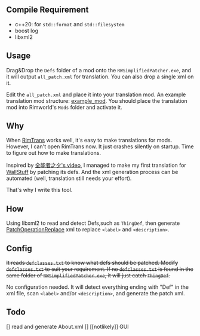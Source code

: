 ## Compile Requirement

- c++20: for `std::format` and `std::filesystem`
- boost log
- libxml2

## Usage

Drag&Drop the `Defs` folder of a mod onto the `RWSimplifiedPatcher.exe`, and it will output `all_patch.xml` for translation. You can also drop a single xml on it.

Edit the `all_patch.xml` and place it into your translation mod. An example translation mod structure: [example_mod](https://github.com/sieveLau/RWSimplifiedPatcher/tree/master/example_mod). You should place the translation mod into Rimworld's `Mods` folder and activate it.

## Why

When [RimTrans](https://github.com/RimWorld-zh/RimTrans) works well, it's easy to make translations for mods. However, I can't open RimTrans now. It just crashes silently on startup. Time to figure out how to make translations.

Inspired by [全能者之夕's video](https://www.bilibili.com/video/BV1Hg411u7X1), I managed to make my first translation for [WallStuff](https://steamcommunity.com/sharedfiles/filedetails/?id=1994340640) by patching its defs. And the xml generation process can be automated (well, translation still needs your effort).

That's why I write this tool.

## How

Using libxml2 to read and detect Defs,such as `ThingDef`, then generate [PatchOperationReplace](https://rimworldwiki.com/wiki/Modding_Tutorials/PatchOperations) xml to replace `<label>` and `<description>`.

## Config

~~It reads `defclasses.txt` to know what defs should be patched. Modify `defclasses.txt` to suit your requirement. If no `defclasses.txt` is found in the same folder of `RWSimplifiedPatcher.exe`, it will just catch `ThingDef`.~~

No configuration needed. It will detect everything ending with "Def" in the xml file, scan `<label>` and/or `<description>`, and generate the patch xml.

## Todo

[] read and generate About.xml
[] [[notlikely]] GUI
